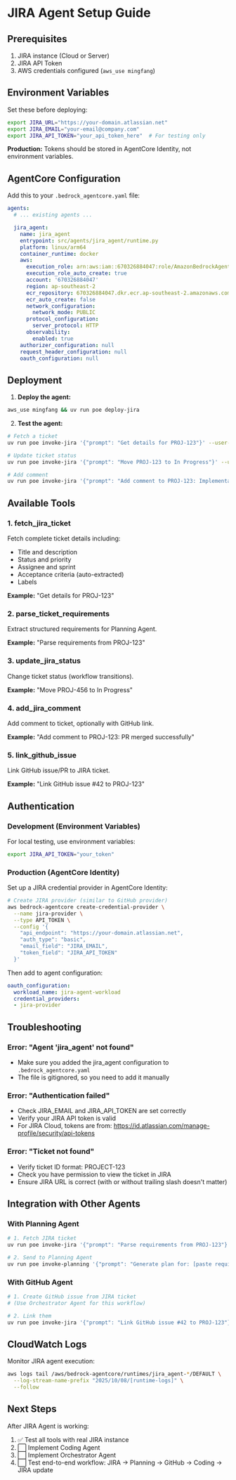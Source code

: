 # JIRA Agent Setup Guide

## Prerequisites

1. JIRA instance (Cloud or Server)
2. JIRA API Token
3. AWS credentials configured (`aws_use mingfang`)

## Environment Variables

Set these before deploying:

```bash
export JIRA_URL="https://your-domain.atlassian.net"
export JIRA_EMAIL="your-email@company.com"
export JIRA_API_TOKEN="your_api_token_here"  # For testing only
```

**Production:** Tokens should be stored in AgentCore Identity, not environment variables.

## AgentCore Configuration

Add this to your `.bedrock_agentcore.yaml` file:

```yaml
agents:
  # ... existing agents ...

  jira_agent:
    name: jira_agent
    entrypoint: src/agents/jira_agent/runtime.py
    platform: linux/arm64
    container_runtime: docker
    aws:
      execution_role: arn:aws:iam::670326884047:role/AmazonBedrockAgentCoreSDKRuntime-ap-southeast-2-d92c6a81b2
      execution_role_auto_create: true
      account: '670326884047'
      region: ap-southeast-2
      ecr_repository: 670326884047.dkr.ecr.ap-southeast-2.amazonaws.com/bedrock-agentcore-jira_agent
      ecr_auto_create: false
      network_configuration:
        network_mode: PUBLIC
      protocol_configuration:
        server_protocol: HTTP
      observability:
        enabled: true
    authorizer_configuration: null
    request_header_configuration: null
    oauth_configuration: null
```

## Deployment

1. **Deploy the agent:**
```bash
aws_use mingfang && uv run poe deploy-jira
```

2. **Test the agent:**
```bash
# Fetch a ticket
uv run poe invoke-jira '{"prompt": "Get details for PROJ-123"}' --user-id "test"

# Update ticket status
uv run poe invoke-jira '{"prompt": "Move PROJ-123 to In Progress"}' --user-id "test"

# Add comment
uv run poe invoke-jira '{"prompt": "Add comment to PROJ-123: Implementation started"}' --user-id "test"
```

## Available Tools

### 1. fetch_jira_ticket
Fetch complete ticket details including:
- Title and description
- Status and priority
- Assignee and sprint
- Acceptance criteria (auto-extracted)
- Labels

**Example:** "Get details for PROJ-123"

### 2. parse_ticket_requirements
Extract structured requirements for Planning Agent.

**Example:** "Parse requirements from PROJ-123"

### 3. update_jira_status
Change ticket status (workflow transitions).

**Example:** "Move PROJ-456 to In Progress"

### 4. add_jira_comment
Add comment to ticket, optionally with GitHub link.

**Example:** "Add comment to PROJ-123: PR merged successfully"

### 5. link_github_issue
Link GitHub issue/PR to JIRA ticket.

**Example:** "Link GitHub issue #42 to PROJ-123"

## Authentication

### Development (Environment Variables)
For local testing, use environment variables:
```bash
export JIRA_API_TOKEN="your_token"
```

### Production (AgentCore Identity)
Set up a JIRA credential provider in AgentCore Identity:

```bash
# Create JIRA provider (similar to GitHub provider)
aws bedrock-agentcore create-credential-provider \
  --name jira-provider \
  --type API_TOKEN \
  --config '{
    "api_endpoint": "https://your-domain.atlassian.net",
    "auth_type": "basic",
    "email_field": "JIRA_EMAIL",
    "token_field": "JIRA_API_TOKEN"
  }'
```

Then add to agent configuration:
```yaml
oauth_configuration:
  workload_name: jira-agent-workload
  credential_providers:
  - jira-provider
```

## Troubleshooting

### Error: "Agent 'jira_agent' not found"
- Make sure you added the jira_agent configuration to `.bedrock_agentcore.yaml`
- The file is gitignored, so you need to add it manually

### Error: "Authentication failed"
- Check JIRA_EMAIL and JIRA_API_TOKEN are set correctly
- Verify your JIRA API token is valid
- For JIRA Cloud, tokens are from: https://id.atlassian.com/manage-profile/security/api-tokens

### Error: "Ticket not found"
- Verify ticket ID format: PROJECT-123
- Check you have permission to view the ticket in JIRA
- Ensure JIRA URL is correct (with or without trailing slash doesn't matter)

## Integration with Other Agents

### With Planning Agent
```bash
# 1. Fetch JIRA ticket
uv run poe invoke-jira '{"prompt": "Parse requirements from PROJ-123"}' --user-id "test"

# 2. Send to Planning Agent
uv run poe invoke-planning '{"prompt": "Generate plan for: [paste requirements]"}' --user-id "test"
```

### With GitHub Agent
```bash
# 1. Create GitHub issue from JIRA ticket
# (Use Orchestrator Agent for this workflow)

# 2. Link them
uv run poe invoke-jira '{"prompt": "Link GitHub issue #42 to PROJ-123"}' --user-id "test"
```

## CloudWatch Logs

Monitor JIRA agent execution:
```bash
aws logs tail /aws/bedrock-agentcore/runtimes/jira_agent-*/DEFAULT \
  --log-stream-name-prefix "2025/10/08/[runtime-logs]" \
  --follow
```

## Next Steps

After JIRA Agent is working:
1. ✅ Test all tools with real JIRA instance
2. ⬜ Implement Coding Agent
3. ⬜ Implement Orchestrator Agent
4. ⬜ Test end-to-end workflow: JIRA → Planning → GitHub → Coding → JIRA update

